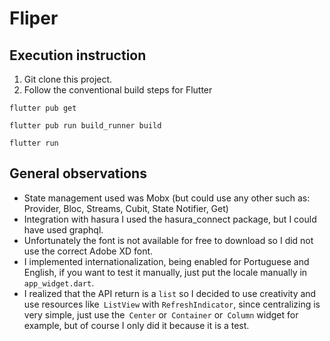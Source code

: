 # Fliper

## Execution instruction

1. Git clone this project.
2. Follow the conventional build steps for Flutter
```
flutter pub get
```
```
flutter pub run build_runner build
```
```
flutter run
```


## General observations

- State management used was Mobx (but could use any other such as: Provider, Bloc, Streams, Cubit, State Notifier, Get)
- Integration with hasura I used the hasura_connect package, but I could have used graphql.
- Unfortunately the font is not available for free to download so I did not use the correct Adobe XD font.
- I implemented internationalization, being enabled for Portuguese and English, if you want to test it manually, just put the locale manually in `app_widget.dart`.
- I realized that the API return is a `list` so I decided to use creativity and use resources like` ListView` with `RefreshIndicator`, since centralizing is very simple, just use the` Center` or` Container` or` Column` widget for example, but of course I only did it because it is a test.